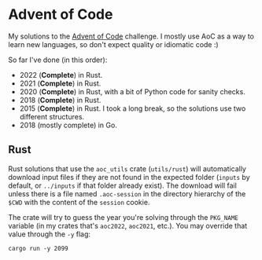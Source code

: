 # Advent of Code

My solutions to the [Advent of Code](https://adventofcode.com/) challenge.
I mostly use AoC as a way to learn new languages, so don't expect quality or idiomatic code :)

So far I've done (in this order):

* 2022 (**Complete**) in Rust.
* 2021 (**Complete**) in Rust.
* 2020 (**Complete**) in Rust, with a bit of Python code for sanity checks.
* 2018 (**Complete**) in Rust.
* 2015 (**Complete**) in Rust. I took a long break, so the solutions use two different structures.
* 2018 (mostly complete) in Go.


## Rust

Rust solutions that use the `aoc_utils` crate (`utils/rust`) will automatically download input files if they are not found in the expected folder (`inputs` by default, or `../inputs` if that folder already exist).
The download will fail unless there is a file named `.aoc-session` in the directory hierarchy of the `$CWD` with the content of the `session` cookie.

The crate will try to guess the year you're solving through the `PKG_NAME` variable (in my crates that's `aoc2022`, `aoc2021`, etc.).
You may override that value through the `-y` flag:

```
cargo run -y 2099
```
